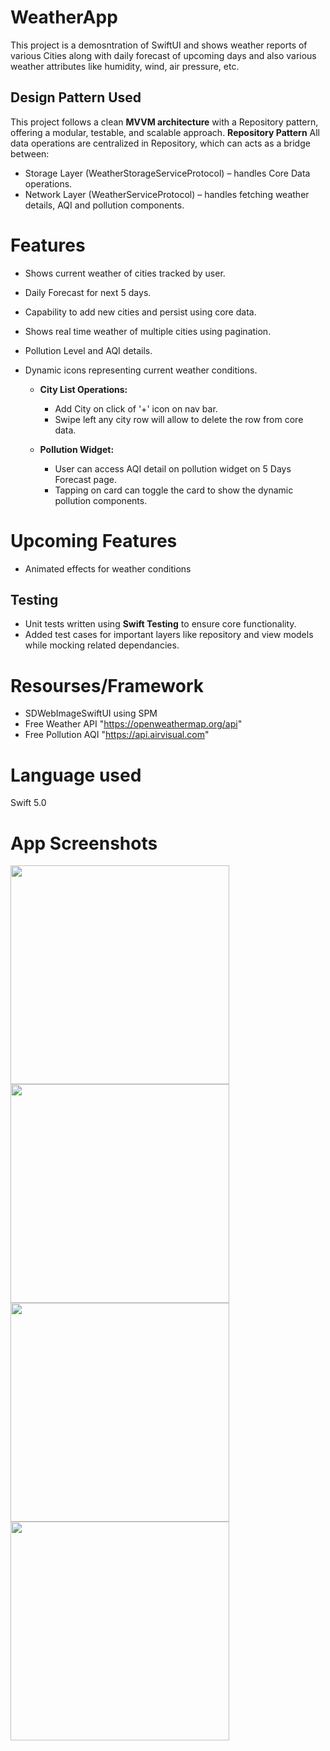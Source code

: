 # WeatherApp
This project is a demosntration of SwiftUI and shows weather reports of various Cities along with daily forecast of upcoming days and also various weather attributes like humidity, wind, air pressure, etc.

## Design Pattern Used
This project follows a clean **MVVM architecture** with a Repository pattern, offering a modular, testable, and scalable approach.
**Repository Pattern**
All data operations are centralized in Repository, which can acts as a bridge between:
- Storage Layer (WeatherStorageServiceProtocol) – handles Core Data operations.
- Network Layer (WeatherServiceProtocol) – handles fetching weather details, AQI and pollution components.
  
# Features
- Shows current weather of cities tracked by user.
- Daily Forecast for next 5 days.
- Capability to add new cities and persist using core data.
- Shows real time weather of multiple cities using pagination.
- Pollution Level and AQI details.
- Dynamic icons representing current weather conditions.

  - **City List Operations:**
    - Add City on click of '+' icon on nav bar.
    - Swipe left any city row will allow to delete the row from core data.
 
  - **Pollution Widget:**
    - User can access AQI detail on pollution widget on 5 Days Forecast page.
    - Tapping on card can toggle the card to show the dynamic pollution components.

# Upcoming Features
- Animated effects for weather conditions

## Testing
- Unit tests written using **Swift Testing** to ensure core functionality.
- Added test cases for important layers like repository and view models while mocking related dependancies.

# Resourses/Framework
- SDWebImageSwiftUI using SPM
- Free Weather API "https://openweathermap.org/api"
- Free Pollution AQI "https://api.airvisual.com"

# Language used 
Swift 5.0

# App Screenshots


<a href="url"><img src="https://github.com/user-attachments/assets/c320ebc9-db6b-4834-ab8d-07f749d68275" align="left" height="350"></a>
<a href="url"><img src="https://github.com/user-attachments/assets/17c0c52b-85e6-4ba4-9574-612407787e6f" align="left" height="350"></a>
<a href="url"><img src="https://github.com/user-attachments/assets/8bafe372-77c6-43e0-af37-03c4f3f3c936" align="left" height="350"></a>
<a href="url"><img src="https://github.com/user-attachments/assets/db18a31e-604c-4ce9-b639-dad29b349048" align="left" height="350"></a>

